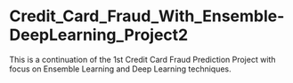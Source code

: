 # Credit_Card_Fraud_With_Ensemble-DeepLearning_Project2
This is a continuation of the 1st Credit Card Fraud Prediction Project with focus on Ensemble Learning and Deep Learning techniques.
